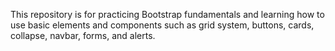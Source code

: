 This repository is for practicing Bootstrap fundamentals and learning how to use basic elements and components such as grid system, buttons, cards, collapse, navbar, forms, and alerts.
